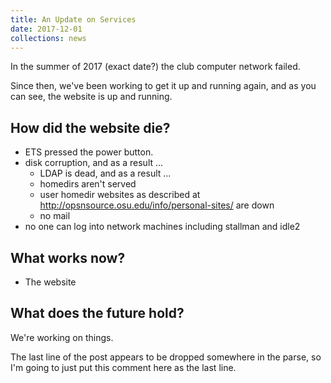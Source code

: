 ```yaml
---
title: An Update on Services
date: 2017-12-01
collections: news
---
```


In the summer of 2017 (exact date?) the club computer network failed.

Since then, we've been working to get it up and running again, and as you can see, the website is up and running.

## How did the website die?

- ETS pressed the power button.
- disk corruption, and as a result ...
	- LDAP is dead, and as a result ...
	- homedirs aren't served
	- user homedir websites as described at http://opsnsource.osu.edu/info/personal-sites/ are down
	- no mail
- no one can log into network machines including stallman and idle2

## What works now?

- The website

## What does the future hold?

We're working on things.

The last line of the post appears to be dropped somewhere in the parse, so I'm going to just put this comment here as the last line.

